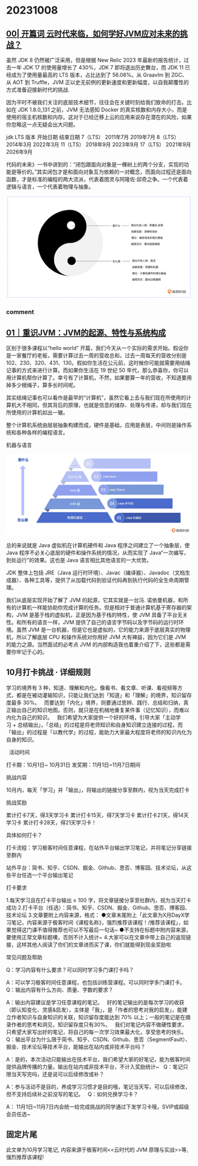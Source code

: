 # 20231008

## [00| 开篇词 云时代来临，如何学好JVM应对未来的挑战？](https://time.geekbang.org/column/article/688761)

虽然 JDK 8 仍然被广泛采用，但是根据 New Relic 2023 年最新的报告统计，过去一年 JDK 17 的使用量增长了 430%，JDK 7 即将退出历史舞台，而 JDK 11 已经成为了使用量最高的 LTS 版本，占比达到了 56.06%。从 Graavlm 到 ZGC、从 AOT 到 Truffle，JVM 正以史无前例的更新速度和更新幅度，以自我颠覆性的方式准备迎接新时代的挑战.

因为平时不被我们关注的底层技术细节，往往会在关键时刻给我们致命的打击。比如在 JDK 1.8.0_131 之前，JVM 无法感知 Docker 的真实核数和内存大小，而是使用的宿主机核数和内存。这对于已经迁移上云的应用来说存在潜在的风险，如果你忽略这一点无疑会出大问题。


jdk LTS
版本	开始日期	结束日期
7（LTS）	2011年7月	2019年7月
8（LTS）	2014年3月	2022年3月
11（LTS）	2018年9月	2023年9月
17（LTS）	2021年9月	2026年9月


代码的未来》一书中讲到的：“闭包跟面向对象是一棵树上的两个分支，实现的功能是等价的。”其实闭包才是和面向对象互为依赖的一对概念，而面向过程还是面向函数，才是标准的编程的两大流派，代表着图灵与阿隆佐·邱奇之争。一个代表着逻辑与语言，一个代表着物理与抽象。

![](res/2023-10-08-14-26-17.png)




### comment

## [01｜重识JVM：JVM的起源、特性与系统构成](https://time.geekbang.org/column/article/688563)

区别于很多课程以“hello world”  开篇，我们今天从一个实际的需求开始。假设你是一家餐厅的老板，需要计算过去一周的营收总和，过去一周每天的营收分别是 102、230、320、431、130。假如你生活在公元前，这时候你可能就需要用结绳记事的方式来进行计算。而如果你生活在 19 世纪 50 年代，那么恭喜你，你可以用计算机帮你计算了。幸亏有了计算机，不然，如果要算一年的营收，不知道要用掉多少根绳子，算多长时间呢。


其实结绳记事也可以看作是最早的“计算机”，虽然它看上去与我们现在所使用的计算机大不相同，但其背后的原理，也就是信息的储存、处理与传递，却与我们现在所使用的计算机如出一辙。

整个计算机系统由层层抽象构建而成，硬件是基础，应用是表层，中间则是操作系统和各种各样的编程语言。


机器与语言

![](res/2023-10-08-14-43-10.png)


总的来说就是 Java 虚拟机在计算机硬件和 Java 程序之间建立了一个抽象层，使 Java 程序不必关心底层的硬件和操作系统的情况，从而实现了 Java“一次编写，到处运行”的效果。这也是 Java 语言相比其他语言的一大优势。

JDK 整体上包括 JRE（Java 运行时环境）、Javac（编译器）、Javadoc（文档生成器）、各种工具等，提供了从加载代码到验证代码再到执行代码的全生命周期管理。


我们从底层实现开始了解了 JVM 的起源，它其实就是一台冯. 诺依曼机器，和所有的计算机一样能协助你完成计算的任务。但是相对于普通计算机基于寄存器的架构，JVM 是基于栈的虚拟机，正是因为基于栈的特性，使 JVM 具备了平台无关性。和所有的语言一样，JVM 提供了自己的语言字节码以及字节码的运行时环境。虽然 JVM 是一台机器，但是它也是虚拟的，它的能力来源于底层真实的物理机，所以了解底层 CPU 和操作系统对你用好 JVM 大有裨益，因为它们是 JVM 的能力之源。当然面试的必考点 JVM 的内部构造我也着重介绍了下，这些都是需要你牢记于心的。

## 10月打卡挑战 · 详细规则
 

学习的境界有 3 种，知道、理解和内化。像看书、看文章、听课、看视频等方式，都是在被动灌输知识，只能让我们达到「知道」和「理解」的境界，知识留存度最多 30%。
 
而要达到「内化」境界，则要通过思辨、践行、总结和归纳，真正输出自己的知识地图。否则，就只是在机械地重复某件事（记忆知识），而难以内化为自己的知识。
 
我们希望为大家提供一个好的环境，引导大家「主动学习 + 总结输出」，「总结」的过程是将老师知识和自身知识建立连接的过程，而「输出」的过程是「以教代学」的过程，能助力大家最大程度将老师的知识内化为自身的知识。

 
活动时间

打卡期：10月1日~ 10月31日
发奖期：11月1日~11月7日期间

挑战内容

10月内，每天「学习」并「输出」，将输出的链接分享至群内，视为当天完成打卡 

挑战奖励

累计打卡7天，得3天学习卡
累计打卡15天，得7天学习卡
累计打卡21天，得14天学习卡
累计打卡28天，得21天学习卡！ 

具体如何打卡？

打卡流程：学习极客时间任意课程，在站外平台输出学习笔记，并将笔记分享链接至群内

站外平台：简书、知乎、CSDN、掘金、Github、思否、博客园、技术论坛，从这些平台任选一个平台输出笔记 

打卡要求

1.每天学习且在打卡平台输出 ≥ 100 字，将文章链接分享至社群内，视为当天打卡成功
2.打卡平台（任选）：简书、知乎、CSDN、掘金、Github、思否、博客园、技术论坛
3.文章要附上内容来源，格式：
●文章末尾附上「此文章为X月DayX学习笔记，内容来源于极客时间《课程名称》，强烈推荐该课程！/推荐该课程」，如果觉得这门课不值得推荐也可以不写最后一句话~
●不支持在标题中附内容来源，要使用正常文章标题噢，否则不计入统计~
4.大家可以在文章中带上自己的返现链接，这样其他人阅读了你们的文章进而买了课，你们就能得到现金奖励啦 

常见问题及帮助

Q：学习内容有什么要求？可以同时学习多门课打卡吗？

A：可以学习极客时间任意课程，也包括训练营课程。可以同时学多门课打卡。
 
Q：输出内容有什么方向、质量、字数的要求？

A：输出内容建议是学习任意课程的笔记。
 
好的笔记输出的是每次学习的收获（即认知变化、灵感&启发），主体是「我」，是「作者的思考对我的启发」，能建立作者知识与自身知识的关联，知识留存度能达到 70% 以上；一般的笔记是在摘录作者的思考和洞见，知识留存度只有30%。
 
我们对笔记内容不做硬性要求，只希望大家写出好的笔记，将自己的每一次学习效果最大化，享受思考的快乐。
 
Q：输出平台为什么限于简书、知乎、CSDN、Github、思否（SegmentFault）、掘金、技术论坛等技术平台，能输出在站内或非技术平台吗？

A：是的，本次活动只能输出在技术平台，我们希望大家的好笔记，能为极客时间提供品牌传播的力量。输出在站内或非技术平台，不计入奖励统计~
 
Q：笔记只限当天写完吗，还是说可以后续修改或补？

A：参与活动不是目的，养成学习习惯才是目的哦，笔记当天写，可以后续修改，但不支持后续补之前没写的笔记。
 
Q：如何兑换学习卡？

A： 11月1日~11月7日内会统一给完成挑战的同学通过下发学习卡哦，SVIP或超级会员任选~



## 固定片尾

此文单为10月学习笔记, 内容来源于极客时间<<云时代的 JVM 原理与实战>>等, 强烈推荐该课程!
